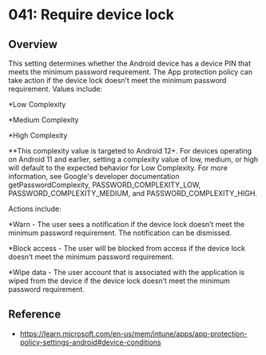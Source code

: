 # 041: Require device lock

## Overview
This setting determines whether the Android device has a device PIN that meets the minimum password requirement. The App protection policy can take action if the device lock doesn’t meet the minimum password requirement.
Values include:

  *Low Complexity
  
  *Medium Complexity
  
  *High Complexity
  
  **This complexity value is targeted to Android 12+. For devices operating on Android 11 and earlier, setting a complexity value of low, medium, or high will default to the expected behavior for Low Complexity. For more information, see Google's developer documentation getPasswordComplexity, PASSWORD_COMPLEXITY_LOW,       PASSWORD_COMPLEXITY_MEDIUM, and PASSWORD_COMPLEXITY_HIGH.

Actions include:

  *Warn - The user sees a notification if the device lock doesn’t meet the minimum password requirement. The notification can be dismissed.
  
  *Block access - The user will be blocked from access if the device lock doesn’t meet the minimum password requirement.
  
  *Wipe data - The user account that is associated with the application is wiped from the device if the device lock doesn’t meet the minimum password requirement.
  


## Reference

* https://learn.microsoft.com/en-us/mem/intune/apps/app-protection-policy-settings-android#device-conditions 

